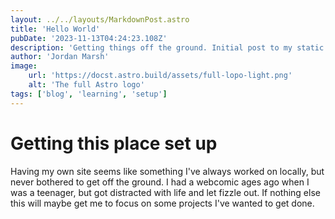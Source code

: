 ```yaml
---
layout: ../../layouts/MarkdownPost.astro
title: 'Hello World'
pubDate: '2023-11-13T04:24:23.108Z'
description: 'Getting things off the ground. Initial post to my static site'
author: 'Jordan Marsh'
image:
    url: 'https://docst.astro.build/assets/full-lopo-light.png'
    alt: 'The full Astro logo'
tags: ['blog', 'learning', 'setup']
---
```


# Getting this place set up
Having my own site seems like something I've always worked on locally, but never bothered to get off the ground. I had 
a webcomic ages ago when I was a teenager, but got distracted with life and let fizzle out. If nothing else this will
maybe get me to focus on some projects I've wanted to get done.
